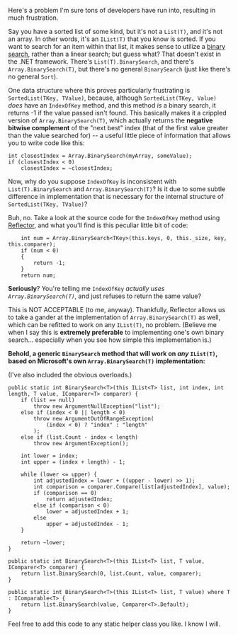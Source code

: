 Here's a problem I'm sure tons of developers have run into, resulting in much frustration.

Say you have a sorted list of some kind, but it's not a `List(T)`, and it's not an array. In other words, it's an `IList(T)` that you know is sorted. If you want to search for an item within that list, it makes sense to utilize a [binary search](http://en.wikipedia.org/wiki/Binary_search), rather than a linear search; but guess what? That doesn't exist in the .NET framework. There's `List(T).BinarySearch`, and there's `Array.BinarySearch(T)`, but there's no general `BinarySearch` (just like there's no general `Sort`).

One data structure where this proves particularly frustrating is `SortedList(TKey, TValue)`, because, although `SortedList(TKey, Value)` *does* have an `IndexOfKey` method, and this method *is* a binary search, it returns -1 if the value passed isn't found. This basically makes it a crippled version of `Array.BinarySearch(T)`, which actually returns the **negative bitwise complement** of the "next best" index (that of the first value greater than the value searched for) -- a useful little piece of information that allows you to write code like this:

~~~{: lang=csharp }
int closestIndex = Array.BinarySearch(myArray, someValue);
if (closestIndex < 0)
    closestIndex = ~closestIndex;
~~~

Now, why do you suppose `IndexOfKey` is inconsistent with `List(T).BinarySearch` and `Array.BinarySearch(T)`? Is it due to some subtle difference in implementation that is necessary for the internal structure of `SortedList(TKey, TValue)`?

Buh, no. Take a look at the source code for the `IndexOfKey` method using [Reflector](http://www.red-gate.com/products/reflector/), and what you'll find is this peculiar little bit of code:

~~~{: lang=csharp }
    int num = Array.BinarySearch<TKey>(this.keys, 0, this._size, key, this.comparer);
    if (num < 0)
    {
        return -1;
    }
    return num;
~~~

**Seriously**? You're telling me `IndexOfKey` *actually uses `Array.BinarySearch(T)`*, and just refuses to return the same value?

This is NOT ACCEPTABLE (to me, anyway). Thankfully, Reflector allows us to take a gander at the implementation of `Array.BinarySearch(T)` as well, which can be refitted to work on any `IList(T)`, no problem. (Believe me when I say this is **extremely preferable** to implementing one's own binary search... especially when you see how simple this implementation is.)

**Behold, a generic `BinarySearch` method that will work on *any* `IList(T)`, based on Microsoft's own `Array.BinarySearch(T)` implementation:**

(I've also included the obvious overloads.)

~~~{: lang=csharp }
public static int BinarySearch<T>(this IList<T> list, int index, int length, T value, IComparer<T> comparer) {
    if (list == null)
        throw new ArgumentNullException("list");
    else if (index < 0 || length < 0)
        throw new ArgumentOutOfRangeException(
            (index < 0) ? "index" : "length"
        );
    else if (list.Count - index < length)
        throw new ArgumentException();

    int lower = index;
    int upper = (index + length) - 1;

    while (lower <= upper) {
        int adjustedIndex = lower + ((upper - lower) >> 1);
        int comparison = comparer.Compare(list[adjustedIndex], value);
        if (comparison == 0)
            return adjustedIndex;
        else if (comparison < 0)
            lower = adjustedIndex + 1;
        else
            upper = adjustedIndex - 1;
    }

    return ~lower;
}

public static int BinarySearch<T>(this IList<T> list, T value, IComparer<T> comparer) {
    return list.BinarySearch(0, list.Count, value, comparer);
}

public static int BinarySearch<T>(this IList<T> list, T value) where T : IComparable<T> {
    return list.BinarySearch(value, Comparer<T>.Default);
}
~~~

Feel free to add this code to any static helper class you like. I know I will.
